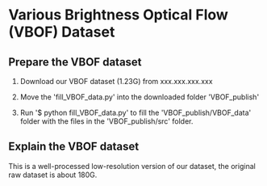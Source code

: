 # Various Brightness Optical Flow (VBOF) Dataset

## Prepare the VBOF dataset

1. Download our VBOF dataset (1.23G) from xxx.xxx.xxx.xxx

2. Move the 'fill_VBOF_data.py' into the downloaded folder 'VBOF_publish' 

3. Run '$ python fill_VBOF_data.py' to fill the 'VBOF_publish/VBOF_data' folder with the files in the 'VBOF_publish/src' folder.

## Explain the VBOF dataset

This is a well-processed low-resolution version of our dataset, the original raw dataset is about 180G.


